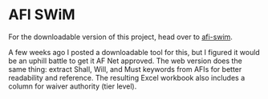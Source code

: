 # AFI SWiM

For the downloadable version of this project, head over to [afi-swim](https://github.com/willswire/afi-swim).

A few weeks ago I posted a downloadable tool for this, but I figured it would be an uphill battle to get it AF Net approved.
The web version does the same thing: extract Shall, Will, and Must keywords from AFIs for better readability and reference. The resulting Excel workbook also includes a column for waiver authority (tier level).
